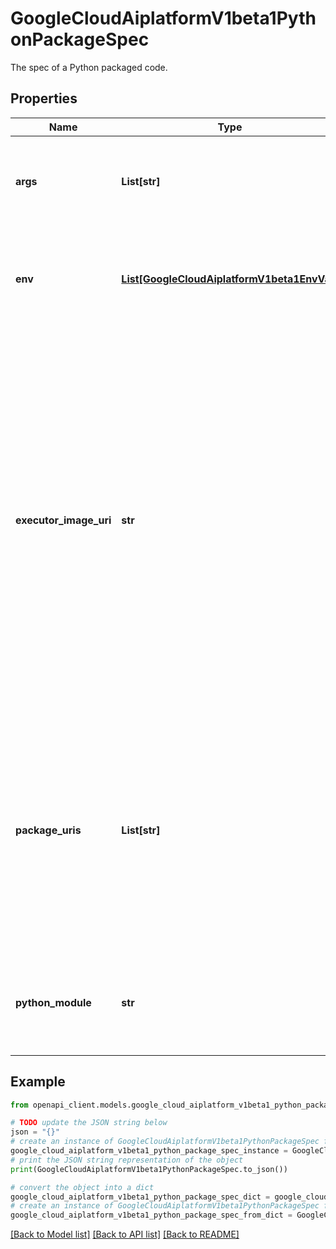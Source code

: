 # GoogleCloudAiplatformV1beta1PythonPackageSpec

The spec of a Python packaged code.

## Properties

Name | Type | Description | Notes
------------ | ------------- | ------------- | -------------
**args** | **List[str]** | Command line arguments to be passed to the Python task. | [optional] 
**env** | [**List[GoogleCloudAiplatformV1beta1EnvVar]**](GoogleCloudAiplatformV1beta1EnvVar.md) | Environment variables to be passed to the python module. Maximum limit is 100. | [optional] 
**executor_image_uri** | **str** | Required. The URI of a container image in Artifact Registry that will run the provided Python package. Vertex AI provides a wide range of executor images with pre-installed packages to meet users&#39; various use cases. See the list of [pre-built containers for training](https://cloud.google.com/vertex-ai/docs/training/pre-built-containers). You must use an image from this list. | [optional] 
**package_uris** | **List[str]** | Required. The Google Cloud Storage location of the Python package files which are the training program and its dependent packages. The maximum number of package URIs is 100. | [optional] 
**python_module** | **str** | Required. The Python module name to run after installing the packages. | [optional] 

## Example

```python
from openapi_client.models.google_cloud_aiplatform_v1beta1_python_package_spec import GoogleCloudAiplatformV1beta1PythonPackageSpec

# TODO update the JSON string below
json = "{}"
# create an instance of GoogleCloudAiplatformV1beta1PythonPackageSpec from a JSON string
google_cloud_aiplatform_v1beta1_python_package_spec_instance = GoogleCloudAiplatformV1beta1PythonPackageSpec.from_json(json)
# print the JSON string representation of the object
print(GoogleCloudAiplatformV1beta1PythonPackageSpec.to_json())

# convert the object into a dict
google_cloud_aiplatform_v1beta1_python_package_spec_dict = google_cloud_aiplatform_v1beta1_python_package_spec_instance.to_dict()
# create an instance of GoogleCloudAiplatformV1beta1PythonPackageSpec from a dict
google_cloud_aiplatform_v1beta1_python_package_spec_from_dict = GoogleCloudAiplatformV1beta1PythonPackageSpec.from_dict(google_cloud_aiplatform_v1beta1_python_package_spec_dict)
```
[[Back to Model list]](../README.md#documentation-for-models) [[Back to API list]](../README.md#documentation-for-api-endpoints) [[Back to README]](../README.md)


